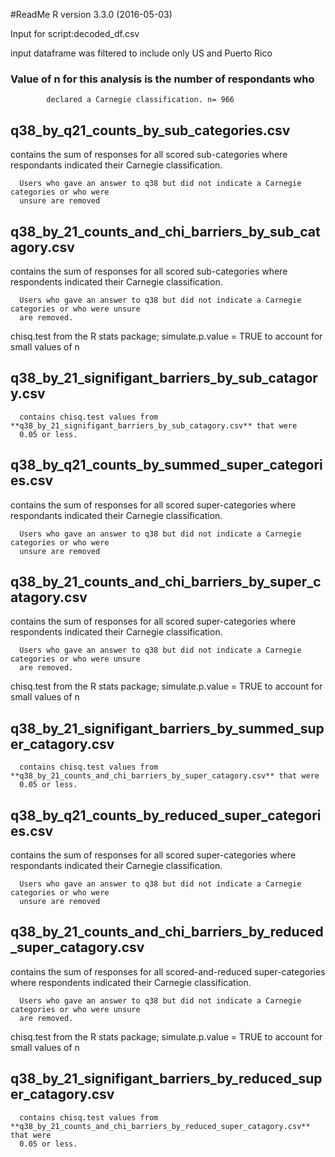 #ReadMe
R version 3.3.0 (2016-05-03)

 Input for script:decoded_df.csv

 input dataframe was filtered to include only US and Puerto Rico
### Value of n for this analysis is the number of respondants who
            declared a Carnegie classification. n= 966

## q38_by_q21_counts_by_sub_categories.csv 
 contains the sum of responses 
      for all scored sub-categories where respondants indicated their Carnegie classification.
 
      Users who gave an answer to q38 but did not indicate a Carnegie categories or who were 
      unsure are removed

## q38_by_21_counts_and_chi_barriers_by_sub_catagory.csv 
 contains the sum of responses 
      for all scored sub-categories where respondents indicated their Carnegie classification. 
 
      Users who gave an answer to q38 but did not indicate a Carnegie categories or who were unsure 
      are removed. 
 chisq.test from the R stats package; simulate.p.value = TRUE to account for small
      values of n

## q38_by_21_signifigant_barriers_by_sub_catagory.csv
 
      contains chisq.test values from **q38_by_21_signifigant_barriers_by_sub_catagory.csv** that were 
      0.05 or less.

## q38_by_q21_counts_by_summed_super_categories.csv
 contains the sum of responses 
      for all scored super-categories where respondants indicated their Carnegie classification.
 
      Users who gave an answer to q38 but did not indicate a Carnegie categories or who were 
      unsure are removed

## q38_by_21_counts_and_chi_barriers_by_super_catagory.csv 
 contains the sum of responses 
      for all scored super-categories where respondents indicated their Carnegie classification. 
 
      Users who gave an answer to q38 but did not indicate a Carnegie categories or who were unsure 
      are removed. 
 chisq.test from the R stats package; simulate.p.value = TRUE to account for small
      values of n

## q38_by_21_signifigant_barriers_by_summed_super_catagory.csv
 
      contains chisq.test values from **q38_by_21_counts_and_chi_barriers_by_super_catagory.csv** that were 
      0.05 or less.

## q38_by_q21_counts_by_reduced_super_categories.csv
 contains the sum of responses 
      for all scored super-categories where respondants indicated their Carnegie classification.
 
      Users who gave an answer to q38 but did not indicate a Carnegie categories or who were 
      unsure are removed

## q38_by_21_counts_and_chi_barriers_by_reduced_super_catagory.csv 
 contains the sum of responses 
      for all scored-and-reduced super-categories where respondents indicated their Carnegie classification. 
 
      Users who gave an answer to q38 but did not indicate a Carnegie categories or who were unsure 
      are removed. 
 chisq.test from the R stats package; simulate.p.value = TRUE to account for small
      values of n

## q38_by_21_signifigant_barriers_by_reduced_super_catagory.csv
 
      contains chisq.test values from **q38_by_21_counts_and_chi_barriers_by_reduced_super_catagory.csv** that were 
      0.05 or less.
